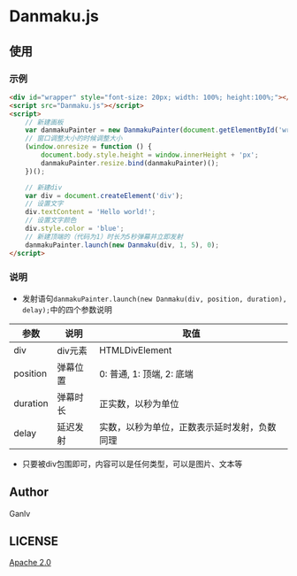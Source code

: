 # Danmaku.js

## 使用

### 示例
```html
<div id="wrapper" style="font-size: 20px; width: 100%; height:100%;"></div>
<script src="Danmaku.js"></script>
<script>
    // 新建画板
    var danmakuPainter = new DanmakuPainter(document.getElementById('wrapper'));
    // 窗口调整大小的时候调整大小
    (window.onresize = function () {
        document.body.style.height = window.innerHeight + 'px';
        danmakuPainter.resize.bind(danmakuPainter)();
    })();

    // 新建div
    var div = document.createElement('div');
    // 设置文字
    div.textContent = 'Hello world!';
    // 设置文字颜色
    div.style.color = 'blue';
    // 新建顶端的（代码为1）时长为5秒弹幕并立即发射
    danmakuPainter.launch(new Danmaku(div, 1, 5), 0);
</script>
```

### 说明

* 发射语句`danmakuPainter.launch(new Danmaku(div, position, duration), delay);`中的四个参数说明

| 参数 | 说明 | 取值 |
| --- | --- | --- |
| div | div元素 | HTMLDivElement |
| position | 弹幕位置 | 0: 普通, 1: 顶端, 2: 底端 |
| duration | 弹幕时长 | 正实数，以秒为单位 |
| delay | 延迟发射 | 实数，以秒为单位，正数表示延时发射，负数同理 |

* 只要被div包围即可，内容可以是任何类型，可以是图片、文本等

## Author

Ganlv

## LICENSE

[Apache 2.0](http://www.apache.org/licenses/LICENSE-2.0)
